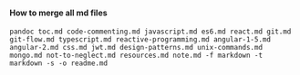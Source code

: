 #### How to merge all md files

`pandoc toc.md code-commenting.md javascript.md es6.md react.md git.md git-flow.md typescript.md reactive-programming.md angular-1-5.md angular-2.md css.md jwt.md design-patterns.md unix-commands.md mongo.md not-to-neglect.md resources.md note.md -f markdown -t markdown -s -o readme.md`
